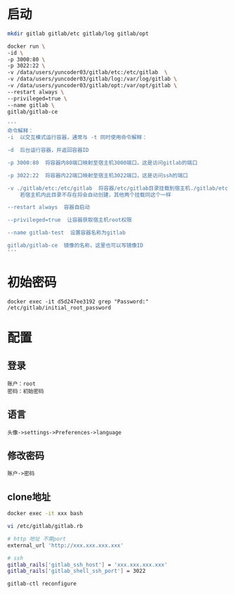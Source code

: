 
# 启动

```bash
mkdir gitlab gitlab/etc gitlab/log gitlab/opt  

docker run \
-id \
-p 3000:80 \
-p 3022:22 \
-v /data/users/yuncoder03/gitlab/etc:/etc/gitlab  \
-v /data/users/yuncoder03/gitlab/log:/var/log/gitlab \
-v /data/users/yuncoder03/gitlab/opt:/var/opt/gitlab \
--restart always \
--privileged=true \
--name gitlab \
gitlab/gitlab-ce

'''
命令解释：
-i  以交互模式运行容器，通常与 -t 同时使用命令解释：

-d  后台运行容器，并返回容器ID

-p 3000:80  将容器内80端口映射至宿主机3000端口，这是访问gitlab的端口

-p 3022:22  将容器内22端口映射至宿主机3022端口，这是访问ssh的端口

-v ./gitlab/etc:/etc/gitlab  将容器/etc/gitlab目录挂载到宿主机./gitlab/etc目录下，
	若宿主机内此目录不存在将会自动创建，其他两个挂载同这个一样

--restart always  容器自启动

--privileged=true  让容器获取宿主机root权限

--name gitlab-test  设置容器名称为gitlab

gitlab/gitlab-ce  镜像的名称，这里也可以写镜像ID
'''

```

# 初始密码

`docker exec -it d5d247ee3192 grep "Password:" /etc/gitlab/initial_root_password`

# 配置

## 登录

	账户：root
	密码：初始密码

## 语言

	头像->settings->Preferences->language

## 修改密码

	账户->密码


## clone地址

```bash
docker exec -it xxx bash

vi /etc/gitlab/gitlab.rb

# http 地址 不需port
external_url 'http://xxx.xxx.xxx.xxx'

# ssh
gitlab_rails['gitlab_ssh_host'] = 'xxx.xxx.xxx.xxx'
gitlab_rails['gitlab_shell_ssh_port'] = 3022

gitlab-ctl reconfigure
```